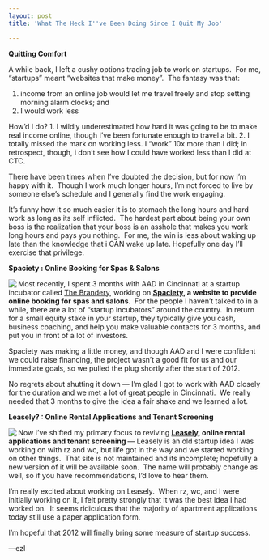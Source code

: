 ```yaml
---
layout: post
title: 'What The Heck I''ve Been Doing Since I Quit My Job'

---
```


<p><strong>Quitting Comfort</strong></p>
<p>A while back, I left a cushy options trading job to work on startups.  For me, &#8220;startups&#8221; meant &#8220;websites that make money&#8221;.  The fantasy was that:</p>
<ol><li>income from an online job would let me travel freely and stop setting morning alarm clocks; and</li>
<li>I would work less </li>
</ol><p>How&#8217;d I do? 1. I wildly underestimated how hard it was going to be to make real income online, though I&#8217;ve been fortunate enough to travel a bit. 2. I totally missed the mark on working less. I &#8220;work&#8221; 10x more than I did; in retrospect, though, i don&#8217;t see how I could have worked less than I did at CTC.</p>
<p>There have been times when I&#8217;ve doubted the decision, but for now I&#8217;m happy with it.  Though I work much longer hours, I&#8217;m not forced to live by someone else&#8217;s schedule and I generally find the work engaging.</p>
<p>It&#8217;s funny how it so much easier it is to stomach the long hours and hard work as long as its self inflicted.  The hardest part about being your own boss is the realization that your boss is an asshole that makes you work long hours and pays you nothing.  For me, the win is less about waking up late than the knowledge that i CAN wake up late. Hopefully one day I&#8217;ll exercise that privilege.</p>
<p><strong>Spaciety&#160;: Online Booking for Spas &amp; Salons</strong></p>
<p><img align="left" src="http://media.tumblr.com/tumblr_lykiikODOo1r6ben5.png" /></p>
<p>Most recently, I spent 3 months with AAD in Cincinnati at a startup incubator called <a href="http://brandery.org/">The Brandery</a>, working on <strong><a href="http://spaciety.com">Spaciety</a>, a website to provide online booking for spas and salons</strong>.  For the people I haven&#8217;t talked to in a while, there are a lot of &#8220;startup incubators&#8221; around the country.  In return for a small equity stake in your startup, they typically give you cash, business coaching, and help you make valuable contacts for 3 months, and put you in front of a lot of investors.  </p>
<p>Spaciety was making a little money, and though AAD and I were confident we could raise financing, the project wasn&#8217;t a good fit for us and our immediate goals, so we pulled the plug shortly after the start of 2012.</p>
<p>No regrets about shutting it down &#8212; I&#8217;m glad I got to work with AAD closely for the duration and we met a lot of great people in Cincinnati.  We really needed that 3 months to give the idea a fair shake and we learned a lot.</p>
<p><strong>Leasely?&#160;: Online Rental Applications and Tenant Screening</strong></p>
<p><img align="left" src="http://media.tumblr.com/tumblr_lykijgj7in1r6ben5.png" /></p>
<p>Now I&#8217;ve shifted my primary focus to reviving <strong><a href="http://leasely.com">Leasely</a>, online rental applications and tenant screening </strong>&#8212; Leasely is an old startup idea I was working on with rz and wc, but life got in the way and we started working on other things.  That site is not maintained and its incomplete; hopefully a new version of it will be available soon.  The name will probably change as well, so if you have recommendations, I&#8217;d love to hear them.</p>
<p>I&#8217;m really excited about working on Leasely.  When rz, wc, and I were initially working on it, I felt pretty strongly that it was the best idea I had worked on.  It seems ridiculous that the majority of apartment applications today still use a paper application form.</p>
<p>I&#8217;m hopeful that 2012 will finally bring some measure of startup success.</p>
<p>&#8212;ezl</p>
